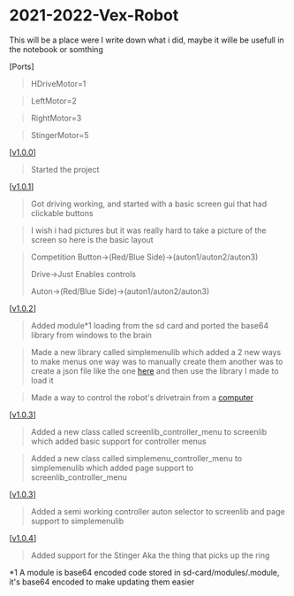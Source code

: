 # 2021-2022-Vex-Robot
This will be a place were I write down what i did, maybe it wille be usefull in the notebook or somthing


[Ports]
> HDriveMotor=1

> LeftMotor=2

> RightMotor=3

> StingerMotor=5


[[v1.0.0](https://github.com/DylanBruner/2021-2022-Vex-Robot/tree/v1.0.0)]

> Started the project

[[v1.0.1](https://github.com/DylanBruner/2021-2022-Vex-Robot/tree/v1.0.1)]

> Got driving working, and started with a basic screen gui that had clickable buttons

> I wish i had pictures but it was really hard to take a picture of the screen so here is the basic layout

> Competition Button->(Red/Blue Side)->(auton1/auton2/auton3)
> 
> Drive->Just Enables controls
> 
> Auton->(Red/Blue Side)->(auton1/auton2/auton3)


[[v1.0.2](https://github.com/DylanBruner/2021-2022-Vex-Robot/tree/v1.0.2)]

> Added module*1 loading from the sd card and ported the base64 library from windows to the brain

> Made a new library called simplemenulib which added a 2 new ways to make menus one way was to manually create them another was to create a json file like the one [here](https://github.com/DylanBruner/2021-2022-Vex-Robot/blob/log/menu.json) and then use the library I made to load it

> Made a way to control the robot's drivetrain from a [computer](https://github.com/DylanBruner/2021-2022-Vex-Robot/blob/tools/rc_ish/controller.py)

[[v1.0.3](https://github.com/DylanBruner/2021-2022-Vex-Robot/tree/v1.0.3)]

> Added a new class called screenlib_controller_menu to screenlib which added basic support for controller menus

> Added a new class called simplemenu_controller_menu to simplemenulib which added page support to screenlib_controller_menu

[[v1.0.3](https://github.com/DylanBruner/2021-2022-Vex-Robot/tree/v1.0.3)]

> Added a semi working controller auton selector to screenlib and page support to simplemenulib


[[v1.0.4](https://github.com/DylanBruner/2021-2022-Vex-Robot/tree/v1.0.4)]

> Added support for the Stinger Aka the thing that picks up the ring


*1 A module is base64 encoded code stored in sd-card/modules/<modulename>.module, it's base64 encoded to make updating them easier
